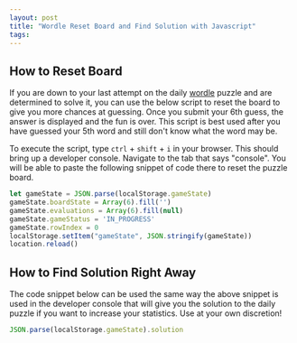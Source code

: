 ```yaml
---
layout: post
title: "Wordle Reset Board and Find Solution with Javascript"
tags: 
---
```



## How to Reset Board
If you are down to your last attempt on the daily [wordle](https://www.powerlanguage.co.uk/wordle/) puzzle and are determined to solve it, you can use the below script to reset the board to give you more chances at guessing. Once you submit your 6th guess, the answer is displayed and the fun is over. This script is best used after you have guessed your 5th word and still don't know what the word may be. 

To execute the script, type `ctrl` + `shift` + `i` in your browser. This should bring up a developer console. Navigate to the tab that says "console". You will be able to paste the following snippet of code there to reset the puzzle board. 

```javascript
let gameState = JSON.parse(localStorage.gameState)
gameState.boardState = Array(6).fill('')
gameState.evaluations = Array(6).fill(null)
gameState.gameStatus = 'IN_PROGRESS'
gameState.rowIndex = 0
localStorage.setItem("gameState", JSON.stringify(gameState))
location.reload()
```

## How to Find Solution Right Away

The code snippet below can be used the same way the above snippet is used in the developer console that will give you the solution to the daily puzzle if you want to increase your statistics. Use at your own discretion!


```javascript
JSON.parse(localStorage.gameState).solution
```
